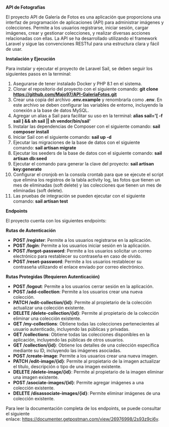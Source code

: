**API de Fotografías**

El proyecto API de Galería de Fotos es una aplicación que proporciona una interfaz de programación de aplicaciones (API) para administrar imágenes y colecciones. Permite a los usuarios registrarse, iniciar sesión, cargar imágenes, crear y gestionar colecciones, y realizar diversas acciones relacionadas con ellas. La API se ha desarrollado utilizando el framework Laravel y sigue las convenciones RESTful para una estructura clara y fácil de usar.

**Instalación y Ejecución**

Para instalar y ejecutar el proyecto de Laravel Sail, se deben seguir los siguientes pasos en la terminal:

1. Asegurarse de tener instalado Docker y PHP 8.1 en el sistema.
1. Clonar el repositorio del proyecto con el siguiente comando: **git clone https://github.com/Majo97/API-GaleriaFotos.git**
1. Crear una copia del archivo **.env.example** y renombrarla como **.env**. En este archivo se deben configurar las variables de entorno, incluyendo la conexión a la base de datos MySQL.
1. Agregar un alias a Sail para facilitar su uso en la terminal: **alias sail='[ -f sail ] && sh sail || sh vendor/bin/sail'**
1. Instalar las dependencias de Composer con el siguiente comando: **sail composer install**
1. Iniciar Sail con el siguiente comando: **sail up -d**
1. Ejecutar las migraciones de la base de datos con el siguiente comando: **sail artisan migrate**
1. Ejecutar los seeders de la base de datos con el siguiente comando: **sail artisan db:seed**
1. Ejecutar el comando para generar la clave del proyecto: **sail artisan key:generate**
1. Configurar el cronjob en la consola crontab para que se ejecute el script que elimina los registros de la tabla activity log, las fotos que tienen un mes de eliminadas (soft delete) y las colecciones que tienen un mes de eliminadas (soft delete).
1. Las pruebas de integración se pueden ejecutar con el siguiente comando: **sail artisan test**

**Endpoints**

El proyecto cuenta con los siguientes endpoints:

**Rutas de Autenticación**

- **POST /register**: Permite a los usuarios registrarse en la aplicación.
- **POST /login**: Permite a los usuarios iniciar sesión en la aplicación.
- **POST /forgot-password**: Permite a los usuarios solicitar un correo electrónico para restablecer su contraseña en caso de olvido.
- **POST /reset-password**: Permite a los usuarios restablecer su contraseña utilizando el enlace enviado por correo electrónico.

**Rutas Protegidas (Requieren Autenticación)**

- **POST /logout**: Permite a los usuarios cerrar sesión en la aplicación.
- **POST /add-collection**: Permite a los usuarios crear una nueva colección.
- **PATCH /edit-collection/{id}**: Permite al propietario de la colección actualizar una colección existente.
- **DELETE /delete-collection/{id}**: Permite al propietario de la colección eliminar una colección existente.
- **GET /my-collections**: Obtiene todas las colecciones pertenecientes al usuario autenticado, incluyendo las públicas y privadas.
- **GET /collections**: Obtiene todas las colecciones disponibles en la aplicación, incluyendo las públicas de otros usuarios.
- **GET /collection/{id}**: Obtiene los detalles de una colección específica mediante su ID, incluyendo las imágenes asociadas.
- **POST /create-image**: Permite a los usuarios crear una nueva imagen.
- **PATCH /edit-image/{id}**: Permite al propietario de la imagen actualizar el título, descripción o tipo de una imagen existente.
- **DELETE /delete-image/{id}**: Permite al propietario de la imagen eliminar una imagen existente.
- **POST /asociate-images/{id}**: Permite agregar imágenes a una colección existente.
- **DELETE /disassociate-images/{id}**: Permite eliminar imágenes de una colección existente.

Para leer la documentación completa de los endpoints, se puede consultar el siguiente enlace: <https://documenter.getpostman.com/view/26976998/2s93z9ci6v>.
